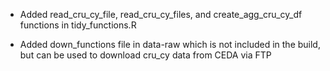 * Added read_cru_cy_file, read_cru_cy_files, and create_agg_cru_cy_df functions in tidy_functions.R

* Added down_functions file in data-raw which is not included in the build, but can be used to download cru_cy data from CEDA via FTP
